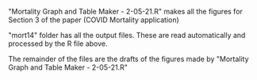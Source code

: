 "Mortality Graph and Table Maker - 2-05-21.R" makes all the figures for Section 3 of the paper (COVID Mortality application)

"mort14" folder has all the output files. These are read automatically and processed by the R file above.

The remainder of the files are the drafts of the figures made by "Mortality Graph and Table Maker - 2-05-21.R" 
